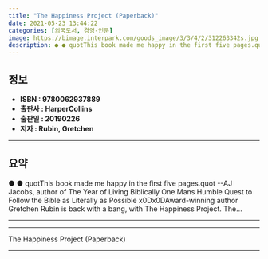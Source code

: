 ```yaml
---
title: "The Happiness Project (Paperback)"
date: 2021-05-23 13:44:22
categories: [외국도서, 경영-인문]
image: https://bimage.interpark.com/goods_image/3/3/4/2/312263342s.jpg
description: ● ● quotThis book made me happy in the first five pages.quot --AJ Jacobs, author of The Year of Living Biblically One Mans Humble Quest to Follow the Bible as
---
```


## **정보**

- **ISBN : 9780062937889**
- **출판사 : HarperCollins**
- **출판일 : 20190226**
- **저자 : Rubin, Gretchen**

------



## **요약**

●  ●  quotThis book made me happy in the first five pages.quot --AJ Jacobs, author of The Year of Living Biblically One Mans Humble Quest to Follow the Bible as Literally as Possible x0Dx0DAward-winning author Gretchen Rubin is back with a bang, with The Happiness Project. The... 

------



------


The Happiness Project (Paperback) 

------


